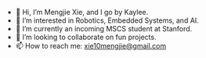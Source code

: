 - 👋 Hi, I’m Mengjie Xie, and I go by Kaylee.
- 👀 I’m interested in Robotics, Embedded Systems, and AI.
- 🌱 I’m currently an incoming MSCS student at Stanford.
- 💞️ I’m looking to collaborate on fun projects.
- 📫 How to reach me: xie10mengjie@gmail.com

<!---
xiemengjie-kay/xiemengjie-kay is a ✨ special ✨ repository because its `README.md` (this file) appears on your GitHub profile.
You can click the Preview link to take a look at your changes.
--->
